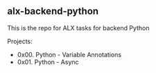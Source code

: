 ## alx-backend-python
This is the repo for ALX tasks for backend Python

Projects:
- 0x00. Python - Variable Annotations
- 0x01. Python - Async
